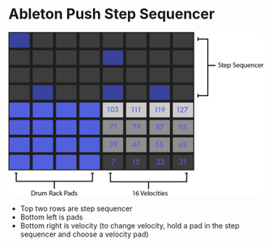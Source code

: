 # Ableton Push Step Sequencer

![Step Sequencer Layout](assets/ableton-push-step-sequencer-layout.png)

- Top two rows are step sequencer
- Bottom left is pads
- Bottom right is velocity (to change velocity, hold a pad in the step sequencer and choose a velocity pad)
